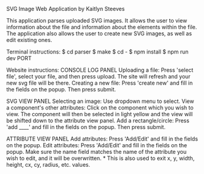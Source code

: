 SVG Image Web Application by Kaitlyn Steeves

This application parses uploaded SVG images. It allows the user to view information about the file and information about the elements within the file. 
The application also allows the user to create new SVG images, as well as edit existing ones.

Terminal instructions:
$ cd parser
$ make
$ cd -
$ npm install
$ npm run dev PORT

Website instructions:
CONSOLE LOG PANEL
Uploading a file:
	Press 'select file', select your file, and then press upload. The site will refresh and your new svg file will be there.
Creating a new file:
	Press 'create new' and fill in the fields on the popup. Then press submit.

SVG VIEW PANEL
Selecting an image:
	Use dropdown menu to select.
View a component's other attributes:
	Click on the component which you wish to view. The component will then be selected in light yellow and the view will be shifted down to the attribute view panel.
Add a rectangle/circle:
	Press 'add ____' and fill in the fields on the popup. Then press submit.

ATTRIBUTE VIEW PANEL
Add attributes:
	Press 'Add/Edit' and fill in the fields on the popup. 
Edit attributes:
	Press 'Add/Edit' and fill in the fields on the popup. Make sure the name field matches the name of the attribute you wish to edit, and it will be overwritten.
	* This is also used to exit x, y, width, height, cx, cy, radius, etc. values.



